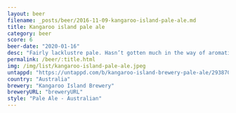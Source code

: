 ```yaml
---
layout: beer
filename: _posts/beer/2016-11-09-kangaroo-island-pale-ale.md
title: Kangaroo island pale ale
category: beer
score: 6
beer-date: "2020-01-16"
desc: "Fairly lacklustre pale. Hasn’t gotten much in the way of aromatics from the hops"
permalink: /beer/:title.html
img: /img/list/kangaroo-island-pale-ale.jpeg
untappd: "https://untappd.com/b/kangaroo-island-brewery-pale-ale/2938709"
country: "Australia"
brewery: "Kangaroo Island Brewery"
breweryURL: "breweryURL"
style: "Pale Ale - Australian"
---
```

